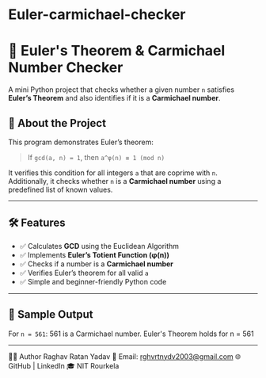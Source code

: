 # Euler-carmichael-checker
# 🔢 Euler's Theorem & Carmichael Number Checker

A mini Python project that checks whether a given number `n` satisfies **Euler’s Theorem** and also identifies if it is a **Carmichael number**.

## 📌 About the Project

This program demonstrates Euler’s theorem:

> If `gcd(a, n) = 1`, then `a^φ(n) ≡ 1 (mod n)`

It verifies this condition for all integers `a` that are coprime with `n`.  
Additionally, it checks whether `n` is a **Carmichael number** using a predefined list of known values.

---

## 🛠 Features

- ✅ Calculates **GCD** using the Euclidean Algorithm  
- ✅ Implements **Euler’s Totient Function (φ(n))**  
- ✅ Checks if a number is a **Carmichael number**  
- ✅ Verifies Euler’s theorem for all valid `a`  
- ✅ Simple and beginner-friendly Python code

---

## 🧪 Sample Output

For `n = 561`:
561 is a Carmichael number.
Euler's Theorem holds for n = 561


---


🧑‍💻 Author
Raghav Ratan Yadav
📧 Email: rghvrtnydv2003@gmail.com
🌐 GitHub | LinkedIn
🎓 NIT Rourkela
